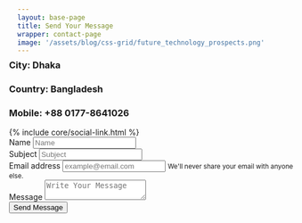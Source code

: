 ```yaml
---
layout: base-page
title: Send Your Message
wrapper: contact-page
image: '/assets/blog/css-grid/future_technology_prospects.png'
---
```

<div class="row" style="margin: -15px;">
    <div class="col-12 col-md-6 pt-5 pt-md-0 pb-3 pb-md-0 align-items-center bg-white d-flex justify-content-center mt-3">
        <div class="text-center address">
            <h3>
                <span class="key text-dark font-weight-light">City: </span>
                <span class="value text-primary">Dhaka</span>
            </h3>
            <h3>
                <span class="key text-dark font-weight-light">Country: </span>
                <span class="value text-primary">Bangladesh</span>
            </h3>
            <h3>
                <span class="key text-dark font-weight-light">Mobile: </span>
                <span class="value text-primary">+88 0177-8641026</span>
            </h3>
            <div class="socila-media text-center text-md-left mt-4">
                {% include core/social-link.html %}
            </div>
        </div>
    </div>
    <div class="col-12 col-md-6 bg-primary p-3 text-white mt-3">
        <form class="pt-5 pb-5" action="https://getform.io/f/1065200e-8bc0-4626-b6fa-c05f418d9ddf" method="POST">
            <div class="form-group">
                <label for="your-name">Name</label>
                <input name="name" type="text" class="form-control" id="your-name" placeholder="Name">
            </div>
            <div class="form-group">
                <label for="message-subject">Subject</label>
                <input name="subject" type="text" class="form-control" id="message-subject" placeholder="Subject">
            </div>
            <div class="form-group">
                <label for="yourEmail">Email address</label>
                <input name="email" type="email" class="form-control" id="yourEmail" aria-describedby="emailHelp" placeholder="example@email.com">
                <small id="emailHelp" class="form-text text-warning">
                    We'll never share your email with anyone else.
                </small>
            </div>
            <div class="form-group">
                <label for="message">Message</label>
                <textarea name="message" class="form-control" id="message" placeholder="Write Your Message"></textarea>
            </div>
            <div class="text-right">
                <button type="submit" class="btn btn-success pl-5 pr-5">Send Message</button>
            </div>
        </form>
    </div>
</div>
